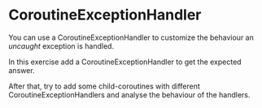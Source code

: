# CoroutineExceptionHandler

You can use a CoroutineExceptionHandler to customize the behaviour an *uncaught* exception 
is handled.

In this exercise add a CoroutineExceptionHandler to get the expected answer.

After that, try to add some child-coroutines with different CoroutineExceptionHandlers and
analyse the behaviour of the handlers.